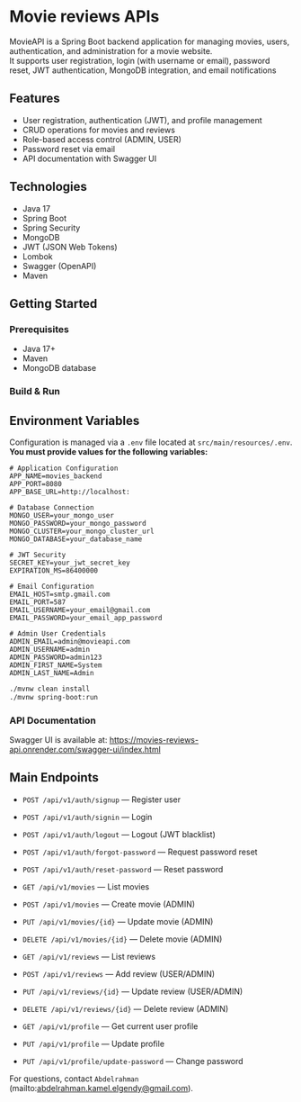 # Movie reviews APIs

MovieAPI is a Spring Boot backend application for managing movies, users, authentication, and administration for a movie website.  
It supports user registration, login (with username or email), password reset, JWT authentication, MongoDB integration, and email notifications


## Features

- User registration, authentication (JWT), and profile management
- CRUD operations for movies and reviews
- Role-based access control (ADMIN, USER)
- Password reset via email
- API documentation with Swagger UI

## Technologies

- Java 17
- Spring Boot
- Spring Security
- MongoDB
- JWT (JSON Web Tokens)
- Lombok
- Swagger (OpenAPI)
- Maven

## Getting Started

### Prerequisites

- Java 17+
- Maven
- MongoDB database

### Build & Run

## Environment Variables

Configuration is managed via a `.env` file located at `src/main/resources/.env`.  
**You must provide values for the following variables:**

```properties
# Application Configuration
APP_NAME=movies_backend
APP_PORT=8080
APP_BASE_URL=http://localhost:

# Database Connection
MONGO_USER=your_mongo_user
MONGO_PASSWORD=your_mongo_password
MONGO_CLUSTER=your_mongo_cluster_url
MONGO_DATABASE=your_database_name

# JWT Security
SECRET_KEY=your_jwt_secret_key
EXPIRATION_MS=86400000

# Email Configuration
EMAIL_HOST=smtp.gmail.com
EMAIL_PORT=587
EMAIL_USERNAME=your_email@gmail.com
EMAIL_PASSWORD=your_email_app_password

# Admin User Credentials
ADMIN_EMAIL=admin@movieapi.com
ADMIN_USERNAME=admin
ADMIN_PASSWORD=admin123
ADMIN_FIRST_NAME=System
ADMIN_LAST_NAME=Admin
```

```sh
./mvnw clean install
./mvnw spring-boot:run
```

### API Documentation

Swagger UI is available at: https://movies-reviews-api.onrender.com/swagger-ui/index.html

## Main Endpoints

- `POST /api/v1/auth/signup` — Register user
- `POST /api/v1/auth/signin` — Login
- `POST /api/v1/auth/logout` — Logout (JWT blacklist)
- `POST /api/v1/auth/forgot-password` — Request password reset
- `POST /api/v1/auth/reset-password` — Reset password

- `GET /api/v1/movies` — List movies
- `POST /api/v1/movies` — Create movie (ADMIN)
- `PUT /api/v1/movies/{id}` — Update movie (ADMIN)
- `DELETE /api/v1/movies/{id}` — Delete movie (ADMIN)

- `GET /api/v1/reviews` — List reviews
- `POST /api/v1/reviews` — Add review (USER/ADMIN)
- `PUT /api/v1/reviews/{id}` — Update review (USER/ADMIN)
- `DELETE /api/v1/reviews/{id}` — Delete review (ADMIN)

- `GET /api/v1/profile` — Get current user profile
- `PUT /api/v1/profile` — Update profile
- `PUT /api/v1/profile/update-password` — Change password

For questions, contact `Abdelrahman` (mailto:abdelrahman.kamel.elgendy@gmail.com).
